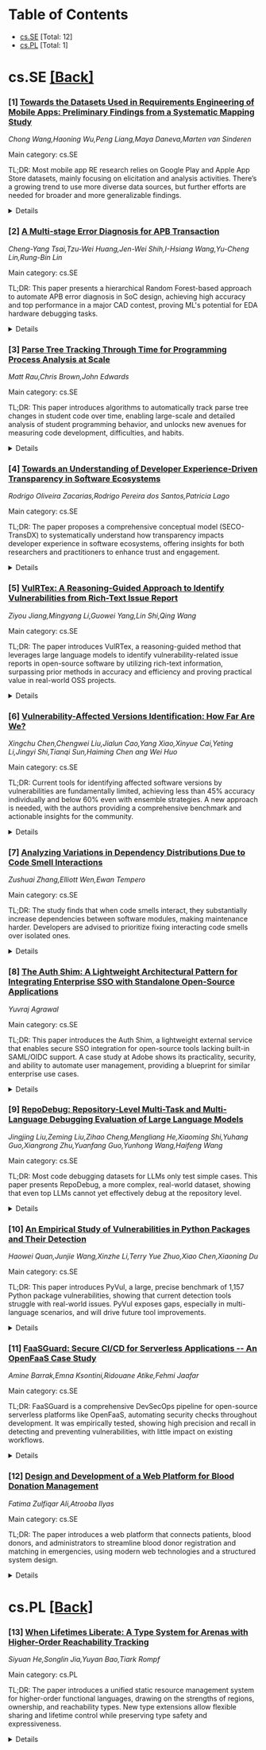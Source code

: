 <div id=toc></div>

# Table of Contents

- [cs.SE](#cs.SE) [Total: 12]
- [cs.PL](#cs.PL) [Total: 1]


<div id='cs.SE'></div>

# cs.SE [[Back]](#toc)

### [1] [Towards the Datasets Used in Requirements Engineering of Mobile Apps: Preliminary Findings from a Systematic Mapping Study](https://arxiv.org/abs/2509.03541)
*Chong Wang,Haoning Wu,Peng Liang,Maya Daneva,Marten van Sinderen*

Main category: cs.SE

TL;DR: Most mobile app RE research relies on Google Play and Apple App Store datasets, mainly focusing on elicitation and analysis activities. There’s a growing trend to use more diverse data sources, but further efforts are needed for broader and more generalizable findings.


<details>
  <summary>Details</summary>
Motivation: The motivation for this paper is the lack of understanding about the sources of datasets used in requirements engineering (RE) research for mobile apps, specifically regarding the platforms they originate from and the specific RE activities they support.

Method: The authors conducted a systematic mapping study following the guidelines of Kitchenham et al., analyzing 43 selected research papers to investigate dataset sources and their application to RE activities in mobile app research.

Result: The study found that over 90% of these studies use datasets from Google Play or Apple App Store. It also revealed that requirements elicitation and analysis are the most researched RE activities using these datasets. There is a recent trend of supplementing app review data with other sources.

Conclusion: The conclusions drawn are: (1) increasing use of datasets from 2012 onward; (2) potential bias in RE knowledge for mobile apps due to the heavy reliance on Google Play and Apple App Store datasets; (3) attempts to incorporate additional data sources exist, but more are needed; (4) expanding both data sources and focus on diverse RE activities is necessary for more generalizable research outcomes.

Abstract: [Background] Research on requirements engineering (RE) for mobile apps
employs datasets formed by app users, developers or vendors. However, little is
known about the sources of these datasets in terms of platforms and the RE
activities that were researched with the help of the respective datasets.
[Aims] The goal of this paper is to investigate the state-of-the-art of the
datasets of mobile apps used in existing RE research. [Method] We carried out a
systematic mapping study by following the guidelines of Kitchenham et al.
[Results] Based on 43 selected papers, we found that Google Play and Apple App
Store provide the datasets for more than 90% of published research in RE for
mobile apps. We also found that the most investigated RE activities - based on
datasets, are requirements elicitation and requirements analysis. [Conclusions]
Our most important conclusions are: (1) there is a growth in the use of
datasets for RE research of mobile apps since 2012, (2) the RE knowledge for
mobile apps might be skewed due to the overuse of Google Play and Apple App
Store, (3) there are attempts to supplement reviews of apps from repositories
with other data sources, (4) there is a need to expand the alternative sources
and experiments with complimentary use of multiple sources, if the community
wants more generalizable results. Plus, it is expected to expand the research
on other RE activities, beyond elicitation and analysis.

</details>


### [2] [A Multi-stage Error Diagnosis for APB Transaction](https://arxiv.org/abs/2509.03554)
*Cheng-Yang Tsai,Tzu-Wei Huang,Jen-Wei Shih,I-Hsiang Wang,Yu-Cheng Lin,Rung-Bin Lin*

Main category: cs.SE

TL;DR: This paper presents a hierarchical Random Forest-based approach to automate APB error diagnosis in SoC design, achieving high accuracy and top performance in a major CAD contest, proving ML's potential for EDA hardware debugging tasks.


<details>
  <summary>Details</summary>
Motivation: Manual detection of APB transaction errors in large VCD files during SoC design is inefficient and prone to mistakes. Faster, reliable automated methods are needed for verification and debugging.

Method: A hierarchical Random Forest-based architecture is used, employing four pre-trained binary classifiers in a multi-stage error diagnosis framework. The classifiers sequentially detect Out-of-Range Access, Address Corruption, and Data Corruption errors, focusing first on address errors before data errors for efficiency.

Result: The proposed method achieves 91.36% accuracy, with near-perfect precision and recall for address-related errors and robust data error detection. The team achieved first place in the beta stage of the ICCAD 2025 CAD Contest.

Conclusion: Hierarchical machine learning can provide powerful and automated solutions for hardware error diagnosis in EDA, significantly improving efficiency and reliability over manual methods.

Abstract: Functional verification and debugging are critical bottlenecks in modern
System-on-Chip (SoC) design, with manual detection of Advanced Peripheral Bus
(APB) transaction errors in large Value Change Dump (VCD) files being
inefficient and error-prone. Addressing the 2025 ICCAD Contest Problem D, this
study proposes an automated error diagnosis framework using a hierarchical
Random Forest-based architecture. The multi-stage error diagnosis employs four
pre-trained binary classifiers to sequentially detect Out-of-Range Access,
Address Corruption, and Data Corruption errors, prioritizing high-certainty
address-related faults before tackling complex data errors to enhance
efficiency. Experimental results show an overall accuracy of 91.36%, with
near-perfect precision and recall for address errors and robust performance for
data errors. Although the final results of the ICCAD 2025 CAD Contest are yet
to be announced as of the submission date, our team achieved first place in the
beta stage, highlighting the method's competitive strength. This research
validates the potential of hierarchical machine learning as a powerful
automated tool for hardware debugging in Electronic Design Automation (EDA).

</details>


### [3] [Parse Tree Tracking Through Time for Programming Process Analysis at Scale](https://arxiv.org/abs/2509.03668)
*Matt Rau,Chris Brown,John Edwards*

Main category: cs.SE

TL;DR: This paper introduces algorithms to automatically track parse tree changes in student code over time, enabling large-scale and detailed analysis of student programming behavior, and unlocks new avenues for measuring code development, difficulties, and habits.


<details>
  <summary>Details</summary>
Motivation: Traditional programming process data focuses mainly on keystrokes, deletions, or high-level descriptive statistics. More contextual behavioral analysis, such as time spent on specific syntactic constructs (loops, conditionals), has been difficult due to the challenge of tracking high-level code representations (parse/abstract syntax trees) over time, especially through unparseable code states.

Method: The researchers designed two algorithms: one to track parse tree nodes over time and another to create tree representations even when student code is unparseable. They implemented these algorithms on public keystroke data collected from a 2021 CS1 course and conducted various analyses on the resulting parse trees.

Result: They identified new, previously unobservable statistics, such as similar code deletion rates inside and outside loops/conditionals, about one-third of commented out code is eventually restored, and that frequent code navigation by students may not necessarily indicate struggle.

Conclusion: Automatic tracking of parse trees over time enables scalable and in-depth analyses of student programming processes, paving the way for understanding structural code development, quantifying student struggles with specific constructs, and analyzing code editing behavior and focus shifts.

Abstract: Background and Context: Programming process data can be utilized to
understand the processes students use to write computer programming
assignments. Keystroke- and line-level event logs have been used in the past in
various ways, primarily in high-level descriptive statistics (e.g., timings,
character deletion rate, etc). Analysis of behavior in context (e.g., how much
time students spend working on loops) has been cumbersome because of our
inability to automatically track high-level code representations, such as
abstract syntax trees, through time and unparseable states.
  Objective: Our study has two goals. The first is to design the first
algorithm that tracks parse tree nodes through time. Second, we utilize this
algorithm to perform a partial replication study of prior work that used manual
tracking of code representations, as well as other novel analyses of student
programming behavior that can now be done at scale.
  Method: We use two algorithms presented in this paper to track parse tree
nodes through time and construct tree representations for unparseable code
states. We apply these algorithms to a public keystroke data from student
coursework in a 2021 CS1 course and conduct analysis on the resulting parse
trees.
  Findings: We discover newly observable statistics at scale, including that
code is deleted at similar rates inside and outside of conditionals and loops,
a third of commented out code is eventually restored, and that frequency with
which students jump around in their code may not be indicative of struggle.
  Implications: The ability to track parse trees through time opens the door to
understanding new dimensions of student programming, such as best practices of
structural development of code over time, quantitative measurement of what
syntactic constructs students struggle most with, refactoring behavior, and
attention shifting within the code.

</details>


### [4] [Towards an Understanding of Developer Experience-Driven Transparency in Software Ecosystems](https://arxiv.org/abs/2509.03848)
*Rodrigo Oliveira Zacarias,Rodrigo Pereira dos Santos,Patricia Lago*

Main category: cs.SE

TL;DR: The paper proposes a comprehensive conceptual model (SECO-TransDX) to systematically understand how transparency impacts developer experience in software ecosystems, offering insights for both researchers and practitioners to enhance trust and engagement.


<details>
  <summary>Details</summary>
Motivation: While software ecosystems (SECO) are central to modern software development, the role of transparency in shaping Developer Experience (DX) is not well understood or systematically conceptualized, even though transparency is noted as vital for trust, fairness, and engagement.

Method: The authors proposed SECO-TransDX, a conceptual model built upon prior research and refined via a Delphi study involving experts from both academia and industry. The model identifies and organizes 63 concepts affecting transparency and developer experience in SECO.

Result: SECO-TransDX offers a detailed, structured perspective on the factors influencing transparency from a developer experience standpoint, categorizing conditioning factors, ecosystem procedures, artifacts, and relational dynamics. The framework clarifies how transparency operates at technical, social, and organizational layers within SECO.

Conclusion: The work introduces a robust conceptual model that advances the theoretical foundation of transparency in software ecosystems from a developer-centered view, facilitating future research and practical improvements in platform and tool design, ultimately intended to enhance developer trust and long-term engagement.

Abstract: Software ecosystems (SECO) have become a dominant paradigm in the software
industry, enabling third-party developers to co-create value through
complementary components and services. While Developer Experience (DX) is
increasingly recognized as critical for sustainable SECO, transparency remains
an underexplored factor shaping how developers perceive and interact with
ecosystems. Existing studies acknowledge transparency as essential for trust,
fairness, and engagement, yet its relationship with DX has not been
systematically conceptualized. Hence, this work aims to advance the
understanding of transparency in SECO from a developer-centered perspective. To
this end, we propose SECO-TransDX (Transparency in Software Ecosystems from a
Developer Experience Perspective), a conceptual model that introduces the
notion of DX-driven transparency. The model identifies 63 interrelated
concepts, including conditioning factors, ecosystem procedures, artifacts, and
relational dynamics that influence how transparency is perceived and
constructed during developer interactions. SECO-TransDX was built upon prior
research and refined through a Delphi study with experts from academia and
industry. It offers a structured lens to examine how transparency mediates DX
across technical, social, and organizational layers. For researchers, it lays
the groundwork for future studies and tool development; for practitioners, it
supports the design of trustworthy, developer-centered platforms that improve
transparency and foster long-term engagement in SECO.

</details>


### [5] [VulRTex: A Reasoning-Guided Approach to Identify Vulnerabilities from Rich-Text Issue Report](https://arxiv.org/abs/2509.03875)
*Ziyou Jiang,Mingyang Li,Guowei Yang,Lin Shi,Qing Wang*

Main category: cs.SE

TL;DR: The paper introduces VulRTex, a reasoning-guided method that leverages large language models to identify vulnerability-related issue reports in open-source software by utilizing rich-text information, surpassing prior methods in accuracy and efficiency and proving practical value in real-world OSS projects.


<details>
  <summary>Details</summary>
Motivation: It is time-consuming for security practitioners to manually identify vulnerability-related issue reports (IRs) in open-source software communities, causing potential security risks due to the delay. Existing automatic solutions focus mainly on simple textual descriptions and overlook the comprehensive analysis of IRs that contain rich-text information.

Method: VulRTex first uses a large language model (LLM) to build a Vulnerability Reasoning Database from historical issue reports. It then retrieves relevant cases from this database to produce reasoning guidance for the LLM, which uses this guidance to analyze rich-text information in target IRs and accurately identify vulnerabilities.

Result: VulRTex significantly outperforms the best baseline methods for identifying vulnerability-related IRs, achieving +11.0% higher F1, +20.2% higher AUPRC, and +10.5% higher Macro-F1. It also runs at half the time cost of comparable reasoning approaches and has successfully identified new vulnerabilities in real-world OSS projects, with 11 receiving CVE-IDs.

Conclusion: VulRTex effectively and efficiently identifies vulnerability-related issue reports in vast and imbalanced open-source repositories, outperforming existing methods both in accuracy and processing speed. Its real-world utility in OSS security is demonstrated by its successful identification and assignment of CVE-IDs to newly emerging vulnerabilities.

Abstract: Software vulnerabilities exist in open-source software (OSS), and the
developers who discover these vulnerabilities may submit issue reports (IRs) to
describe their details. Security practitioners need to spend a lot of time
manually identifying vulnerability-related IRs from the community, and the time
gap may be exploited by attackers to harm the system. Previously, researchers
have proposed automatic approaches to facilitate identifying these
vulnerability-related IRs, but these works focus on textual descriptions but
lack the comprehensive analysis of IR's rich-text information. In this paper,
we propose VulRTex, a reasoning-guided approach to identify
vulnerability-related IRs with their rich-text information. In particular,
VulRTex first utilizes the reasoning ability of the Large Language Model (LLM)
to prepare the Vulnerability Reasoning Database with historical IRs. Then, it
retrieves the relevant cases from the prepared reasoning database to generate
reasoning guidance, which guides LLM to identify vulnerabilities by reasoning
analysis on target IRs' rich-text information. To evaluate the performance of
VulRTex, we conduct experiments on 973,572 IRs, and the results show that
VulRTex achieves the highest performance in identifying the
vulnerability-related IRs and predicting CWE-IDs when the dataset is
imbalanced, outperforming the best baseline with +11.0% F1, +20.2% AUPRC, and
+10.5% Macro-F1, and 2x lower time cost than baseline reasoning approaches.
Furthermore, VulRTex has been applied to identify 30 emerging vulnerabilities
across 10 representative OSS projects in 2024's GitHub IRs, and 11 of them are
successfully assigned CVE-IDs, which illustrates VulRTex's practicality.

</details>


### [6] [Vulnerability-Affected Versions Identification: How Far Are We?](https://arxiv.org/abs/2509.03876)
*Xingchu Chen,Chengwei Liu,Jialun Cao,Yang Xiao,Xinyue Cai,Yeting Li,Jingyi Shi,Tianqi Sun,Haiming Chen ang Wei Huo*

Main category: cs.SE

TL;DR: Current tools for identifying affected software versions by vulnerabilities are fundamentally limited, achieving less than 45% accuracy individually and below 60% even with ensemble strategies. A new approach is needed, with the authors providing a comprehensive benchmark and actionable insights for the community.


<details>
  <summary>Details</summary>
Motivation: Identifying which software versions are affected by a vulnerability is crucial for patching and risk mitigation. However, existing tools have unclear real-world effectiveness due to limited evaluation scopes, outdated techniques, and small or coarse-grained datasets.

Method: The authors curate a benchmark of 1,128 real-world C/C++ vulnerabilities and systematically evaluate 12 representative tools from both tracing and matching paradigms. They measure effectiveness at vulnerability and version levels, analyze false positives/negatives, examine patch sensitivity, and explore ensemble strategies.

Result: No tool exceeds 45.0% accuracy, with most challenges arising from reliance on heuristics, limited semantic reasoning, and rigid matching logic. Patch structures such as add-only and cross-file changes further degrade tool performance. Ensemble approaches can increase accuracy by up to 10.1%, but overall accuracy remains below 60%.

Conclusion: The study reveals fundamental limitations in current tools for identifying affected software versions. There is a clear need for new approaches, as even the best existing techniques achieve limited accuracy. The released benchmark and insights can guide future research and tool development.

Abstract: Identifying which software versions are affected by a vulnerability is
critical for patching, risk mitigation.Despite a growing body of tools, their
real-world effectiveness remains unclear due to narrow evaluation scopes often
limited to early SZZ variants, outdated techniques, and small or
coarse-graineddatasets. In this paper, we present the first comprehensive
empirical study of vulnerability affected versions identification. We curate a
high quality benchmark of 1,128 real-world C/C++ vulnerabilities and
systematically evaluate 12 representative tools from both tracing and matching
paradigms across four dimensions: effectiveness at both vulnerability and
version levels, root causes of false positives and negatives, sensitivity to
patch characteristics, and ensemble potential. Our findings reveal fundamental
limitations: no tool exceeds 45.0% accuracy, with key challenges stemming from
heuristic dependence, limited semantic reasoning, and rigid matching logic.
Patch structures such as add-only and cross-file changes further hinder
performance. Although ensemble strategies can improve results by up to 10.1%,
overall accuracy remains below 60.0%, highlighting the need for fundamentally
new approaches. Moreover, our study offers actionable insights to guide tool
development, combination strategies, and future research in this critical area.
Finally, we release the replicated code and benchmark on our website to
encourage future contributions.outdated techniques, and small or coarse grained
datasets.

</details>


### [7] [Analyzing Variations in Dependency Distributions Due to Code Smell Interactions](https://arxiv.org/abs/2509.03896)
*Zushuai Zhang,Elliott Wen,Ewan Tempero*

Main category: cs.SE

TL;DR: The study finds that when code smells interact, they substantially increase dependencies between software modules, making maintenance harder. Developers are advised to prioritize fixing interacting code smells over isolated ones.


<details>
  <summary>Details</summary>
Motivation: To understand how code smell interactions affect dependencies, potentially complicating maintenance, and to confirm prior observations.

Method: Dependency analysis on 116 open-source Java systems, quantifying and comparing dependencies caused by interacting code smells versus individual smells.

Result: Code smell pairs tend to significantly increase dependencies; for instance, Feature Envy methods interacting with Data Classes show seven times more dependencies than non-interacting cases.

Conclusion: Interactions between code smells tend to increase overall module dependencies, making software maintenance more complex.

Abstract: The existence of dependencies between modules, such as classes, can mean that
changing a module triggers ripple effects that make maintenance complex and
costly, so the advice is to minimize dependencies between modules. It is
therefore important to understand the circumstances that can lead to increased
dependencies. Recent studies suggest that code smells, which are
characteristics of code that indicate potential design issues, may interact in
ways that increase dependencies between modules. In this study, we aim to
confirm previous observations and investigate whether and how the distribution
of static dependencies changes in the presence of code smell interactions. We
conducted a dependency analysis on 116 open-source Java systems to quantify the
interactions, comparing interactions among code smells and interactions between
code smells and non-code smells. Our results suggest that while interactions
between code smell pairs are associated with increases in certain dependencies
and decreases in others, overall, they are associated with an increase in total
dependencies. For example, the median number of dependencies between Feature
Envy methods and Data Classes is seven times as many as when the methods are
non-Feature Envy methods, increasing from 1 to 7. This implies that developers
should prioritize addressing code smells that interact with each other, rather
than code smells that exist only in isolation.

</details>


### [8] [The Auth Shim: A Lightweight Architectural Pattern for Integrating Enterprise SSO with Standalone Open-Source Applications](https://arxiv.org/abs/2509.03900)
*Yuvraj Agrawal*

Main category: cs.SE

TL;DR: This paper introduces the Auth Shim, a lightweight external service that enables secure SSO integration for open-source tools lacking built-in SAML/OIDC support. A case study at Adobe shows its practicality, security, and ability to automate user management, providing a blueprint for similar enterprise use cases.


<details>
  <summary>Details</summary>
Motivation: Many open-source software (OSS) tools lack native support for security protocols like SAML or OIDC, making integration with enterprise identity providers challenging and potentially leading to security risks.

Method: The paper proposes and formalizes the 'Auth Shim,' an external proxy service that translates identity provider authentication into the application's native session management, assuming the application has a secure administrative API. The pattern is illustrated by an implementation case at Adobe.

Result: The Auth Shim enabled secure, automated single sign-on integration for a popular OSS BI tool and Okta SAML, including automated RBAC and eliminating manual user provision. It demonstrated practical, secure, and scalable integration in production.

Conclusion: The Auth Shim architectural pattern offers a reusable and secure solution for integrating standalone OSS tools with enterprise SSO systems, addressing key adoption barriers and security integration gaps while enabling greater flexibility and innovation in enterprise environments.

Abstract: Open-source software OSS is widely adopted in enterprise settings, but
standalone tools often lack native support for protocols like SAML or OIDC,
creating a critical security integration gap. This paper introduces and
formalizes the Auth Shim, a lightweight architectural pattern designed to solve
this problem. The Auth Shim is a minimal, external proxy service that acts as a
compatibility layer, translating requests from an enterprise Identity Provider
IdP into the native session management mechanism of a target application. A key
prerequisite for this pattern is that the target application must expose a
programmatic, secure administrative API. We present a case study of the
pattern's implementation at Adobe to integrate a popular OSS BI tool with Okta
SAML, which enabled automated Role-Based Access Control RBAC via IAM group
mapping and eliminated manual user provisioning. By defining its components,
interactions, and production deployment considerations, this paper provides a
reusable, secure, and cost-effective blueprint for integrating any standalone
OSS tool into an enterprise SSO ecosystem, thereby enabling organizations to
embrace open-source innovation without compromising on security governance.

</details>


### [9] [RepoDebug: Repository-Level Multi-Task and Multi-Language Debugging Evaluation of Large Language Models](https://arxiv.org/abs/2509.04078)
*Jingjing Liu,Zeming Liu,Zihao Cheng,Mengliang He,Xiaoming Shi,Yuhang Guo,Xiangrong Zhu,Yuanfang Guo,Yunhong Wang,Haifeng Wang*

Main category: cs.SE

TL;DR: Most code debugging datasets for LLMs only test simple cases. This paper presents RepoDebug, a more complex, real-world dataset, showing that even top LLMs cannot yet effectively debug at the repository level.


<details>
  <summary>Details</summary>
Motivation: Existing code debugging datasets using LLMs are limited because they focus mainly on function-level repairs rather than the more complex repository-level scenarios. This leads to an incomplete understanding of LLMs' real-world debugging capabilities. Repository-level datasets already proposed have limitations in task, language, and error diversity.

Method: The paper introduces RepoDebug, a new dataset for repository-level code debugging. RepoDebug features 22 error subtypes, supports 8 programming languages, and provides 3 distinct debugging tasks. The researchers evaluate 10 large language models using this dataset.

Result: RepoDebug offers a diverse, multi-language, repository-level dataset that allows broader assessment of LLMs in real-world debugging. Experimental results show that even the best-performing LLM (Claude 3.5 Sonnect) struggles with repository-level debugging tasks.

Conclusion: Focusing on repository-level rather than function-level debugging reveals persistent LLM deficiencies in real-world debugging. RepoDebug serves as a more comprehensive benchmark, but even advanced models are not yet proficient in repository-level debugging.

Abstract: Large Language Models (LLMs) have exhibited significant proficiency in code
debugging, especially in automatic program repair, which may substantially
reduce the time consumption of developers and enhance their efficiency.
Significant advancements in debugging datasets have been made to promote the
development of code debugging. However, these datasets primarily focus on
assessing the LLM's function-level code repair capabilities, neglecting the
more complex and realistic repository-level scenarios, which leads to an
incomplete understanding of the LLM's challenges in repository-level debugging.
While several repository-level datasets have been proposed, they often suffer
from limitations such as limited diversity of tasks, languages, and error
types. To mitigate this challenge, this paper introduces RepoDebug, a
multi-task and multi-language repository-level code debugging dataset with 22
subtypes of errors that supports 8 commonly used programming languages and 3
debugging tasks. Furthermore, we conduct evaluation experiments on 10 LLMs,
where Claude 3.5 Sonnect, the best-performing model, still cannot perform well
in repository-level debugging.

</details>


### [10] [An Empirical Study of Vulnerabilities in Python Packages and Their Detection](https://arxiv.org/abs/2509.04260)
*Haowei Quan,Junjie Wang,Xinzhe Li,Terry Yue Zhuo,Xiao Chen,Xiaoning Du*

Main category: cs.SE

TL;DR: This paper introduces PyVul, a large, precise benchmark of 1,157 Python package vulnerabilities, showing that current detection tools struggle with real-world issues. PyVul exposes gaps, especially in multi-language scenarios, and will drive future tool improvements.


<details>
  <summary>Details</summary>
Motivation: The proliferation of Python package vulnerabilities, coupled with the complexity gained from multi-language integrations, calls for better benchmarks and analyses of vulnerability detection within Python's ecosystem. Existing tools may not sufficiently address these needs, and there is a lack of comprehensive datasets.

Method: The paper introduces PyVul, the first comprehensive benchmark suite for Python-package vulnerabilities, containing 1,157 real-world, publicly reported, and developer-verified vulnerabilities at both commit and function levels. The dataset is meticulously annotated, and LLM-assisted data cleansing is used to improve labeling accuracy to 100% at the commit level and 94% at the function level. The benchmark is used to analyze the distribution and types of vulnerabilities and to evaluate state-of-the-art vulnerability detection tools.

Result: PyVul establishes itself as the most accurate and comprehensive large-scale benchmark for Python package vulnerabilities. The data analysis shows that vulnerabilities are prevalent in multi-lingual packages and exhibit diverse types. Benchmarking state-of-the-art tools against PyVul exposes a significant gap between the tools' detection capabilities and real-world needs. An in-depth empirical review of common weakness enumerations (CWEs) in Python packages identifies specific areas where detection tools fall short.

Conclusion: PyVul provides a crucial resource for evaluating and advancing security tools for Python packages, making clear the limitations of current solutions and highlighting the need for new approaches to vulnerability detection, particularly in multi-lingual and complex Python packages.

Abstract: In the rapidly evolving software development landscape, Python stands out for
its simplicity, versatility, and extensive ecosystem. Python packages, as units
of organization, reusability, and distribution, have become a pressing concern,
highlighted by the considerable number of vulnerability reports. As a scripting
language, Python often cooperates with other languages for performance or
interoperability. This adds complexity to the vulnerabilities inherent to
Python packages, and the effectiveness of current vulnerability detection tools
remains underexplored. This paper addresses these gaps by introducing PyVul,
the first comprehensive benchmark suite of Python-package vulnerabilities.
PyVul includes 1,157 publicly reported, developer-verified vulnerabilities,
each linked to its affected packages. To accommodate diverse detection
techniques, it provides annotations at both commit and function levels. An
LLM-assisted data cleansing method is incorporated to improve label accuracy,
achieving 100% commit-level and 94% function-level accuracy, establishing PyVul
as the most precise large-scale Python vulnerability benchmark. We further
carry out a distribution analysis of PyVul, which demonstrates that
vulnerabilities in Python packages involve multiple programming languages and
exhibit a wide variety of types. Moreover, our analysis reveals that
multi-lingual Python packages are potentially more susceptible to
vulnerabilities. Evaluation of state-of-the-art detectors using this benchmark
reveals a significant discrepancy between the capabilities of existing tools
and the demands of effectively identifying real-world security issues in Python
packages. Additionally, we conduct an empirical review of the top-ranked CWEs
observed in Python packages, to diagnose the fine-grained limitations of
current detection tools and highlight the necessity for future advancements in
the field.

</details>


### [11] [FaaSGuard: Secure CI/CD for Serverless Applications -- An OpenFaaS Case Study](https://arxiv.org/abs/2509.04328)
*Amine Barrak,Emna Ksontini,Ridouane Atike,Fehmi Jaafar*

Main category: cs.SE

TL;DR: FaaSGuard is a comprehensive DevSecOps pipeline for open-source serverless platforms like OpenFaaS, automating security checks throughout development. It was empirically tested, showing high precision and recall in detecting and preventing vulnerabilities, with little impact on existing workflows.


<details>
  <summary>Details</summary>
Motivation: Serverless computing, while advantageous, introduces new security risks that are not well covered by current solutions, especially in open-source environments like OpenFaaS. Existing security approaches in DevSecOps are fragmented and insufficiently comprehensive.

Method: The authors propose FaaSGuard, a unified DevSecOps pipeline tailored for open-source serverless platforms. FaaSGuard inserts lightweight, fail-closed security checks at every phase of the software development lifecycle, from planning to monitoring. Empirical validation through a case study on 20 open-source serverless functions was conducted.

Result: FaaSGuard successfully detected and prevented critical vulnerabilities, such as injection attacks, hard-coded secrets, and resource exhaustion. It achieved high precision (95%) and recall (91%) during empirical validation, while not causing major disruptions to the CI/CD workflow.

Conclusion: FaaSGuard offers an effective, comprehensive, and non-disruptive security solution for serverless environments, providing robust protection at all stages of the DevSecOps pipeline in open-source platforms.

Abstract: Serverless computing significantly alters software development by abstracting
infrastructure management and enabling rapid, modular, event-driven
deployments. Despite its benefits, the distinct characteristics of serverless
functions, such as ephemeral execution and fine-grained scalability, pose
unique security challenges, particularly in open-source platforms like
OpenFaaS. Existing approaches typically address isolated phases of the
DevSecOps lifecycle, lacking an integrated and comprehensive security strategy.
To bridge this gap, we propose FaaSGuard, a unified DevSecOps pipeline
explicitly designed for open-source serverless environments. FaaSGuard
systematically embeds lightweight, fail-closed security checks into every stage
of the development lifecycle-planning, coding, building, deployment, and
monitoring-effectively addressing threats such as injection attacks, hard-coded
secrets, and resource exhaustion. We validate our approach empirically through
a case study involving 20 real-world serverless functions from public GitHub
repositories. Results indicate that FaaSGuard effectively detects and prevents
critical vulnerabilities, demonstrating high precision (95%) and recall (91%)
without significant disruption to established CI/CD practices.

</details>


### [12] [Design and Development of a Web Platform for Blood Donation Management](https://arxiv.org/abs/2509.04423)
*Fatima Zulfiqar Ali,Atrooba Ilyas*

Main category: cs.SE

TL;DR: The paper introduces a web platform that connects patients, blood donors, and administrators to streamline blood donor registration and matching in emergencies, using modern web technologies and a structured system design.


<details>
  <summary>Details</summary>
Motivation: Blood donation is vital for healthcare, but finding suitable donors during emergencies is challenging. There is a need for a system that simplifies and streamlines the process of connecting patients and donors.

Method: The authors designed and developed a centralized Blood Donation Web Platform using modern web technologies (PHP Laravel, HTML, CSS, Bootstrap, MySQL) and utilized use case, database, class, and sequence diagrams for system architecture. Implementation was done with XAMPP and Visual Studio Code.

Result: The resulting platform enables easy donor registration, search based on blood group and location, and effective communication between patients, donors, and administrators, reducing delays and complexities.

Conclusion: The web platform improves accessibility and efficiency of blood donation services, particularly in emergencies.

Abstract: Blood donation is a critical component of healthcare, yet locating suitable
donors in emergencies often presents significant challenges. This paper
presents the design and development of a Blood Donation Web Platform, a
web-based system that connects patients, donors, and administrators within a
centralized digital space. The platform allows interested donors to register
their personal information, including blood group, contact details, and
availability. Patients can search for donors based on blood group and location,
and the system provides a list of nearby donors who are ready to donate. The
platform design was guided by use case, database, class, and sequence diagrams
to ensure a well-structured and efficient system architecture. Modern web
technologies, including PHP (Laravel framework), HTML, CSS, Bootstrap, and
MySQL, supported by XAMPP and Visual Studio Code, were employed to implement a
dynamic, interactive, and user-friendly platform. By streamlining donor
refgistration, blood requests, and communication, the proposed system reduces
delays and complexities in emergencies, improving timely accessibility of blood
and enhancing overall efficiency in blood donation services.

</details>


<div id='cs.PL'></div>

# cs.PL [[Back]](#toc)

### [13] [When Lifetimes Liberate: A Type System for Arenas with Higher-Order Reachability Tracking](https://arxiv.org/abs/2509.04253)
*Siyuan He,Songlin Jia,Yuyan Bao,Tiark Rompf*

Main category: cs.PL

TL;DR: The paper introduces a unified static resource management system for higher-order functional languages, drawing on the strengths of regions, ownership, and reachability types. New type extensions allow flexible sharing and lifetime control while preserving type safety and expressiveness.


<details>
  <summary>Details</summary>
Motivation: Effective static resource management in higher-order functional languages is difficult due to the need to balance control, expressiveness, and flexibility. Existing approaches like region-based systems, ownership types (e.g., Rust), and reachability types address parts of the problem, but each has significant limitations—such as restricted lifetimes, inflexible sharing, or lack of practical lifetime control tools.

Method: The authors unify strengths from region-based systems, ownership types, and reachability types to create a new approach. They introduce a system that allows resources to be grouped into arenas for shared management with lexical lifetimes, or individually managed with non-lexical lifetimes, while preserving type uniformity. The core technical innovations are two extensions to reachability types: (1) A<: with a two-dimensional store for reachability tracking within arenas, and (2) {A}<: that supports lexical lifetime control with static guarantees. Both extensions are formalized and proven type safe in the Rocq language.

Result: The proposed approach successfully combines flexible resource grouping (through arenas) and individual management, supporting both lexical and non-lexical lifetimes. The new reachability type extensions (A<: and {A}<:) enable expressive yet statically safe resource management in higher-order languages. The calculus is formalized and its type safety is proven.

Conclusion: By extending reachability types with support for both arenas and lexical lifetimes, and formalizing these in the Rocq language, the authors provide a unified, type-safe foundation for static resource management with both flexibility and expressiveness in higher-order functional languages.

Abstract: Static resource management in higher-order functional languages remains
elusive due to tensions between control, expressiveness, and flexibility.
Region-based systems [Grossman et al. 2002; Tofte et al. 2001] offer control
over lifetimes and expressive in-region sharing, but restrict resources to
lexical scopes. Rust, an instance of ownership types [Clarke et al. 2013],
offers non-lexical lifetimes and robust safety guarantees, yet its global
invariants make common sharing patterns hard to express. Reachability types
[Wei et al. 2024] enable reasoning about sharing and separation, but lack
practical tools for controlling resource lifetimes.
  In this work, we try to unify their strengths. Our solution enables grouping
resources as arenas for arbitrary sharing and static guarantees of lexically
scoped lifetimes. Crucially, arenas and lexical lifetimes are not the only
choice: users may also manage resources individually, with non-lexical
lifetimes. Regardless of mode, resources share the same type, preserving the
higher-order parametric nature of the language.
  Obtaining static safety guarantee in a higher-order language with flexible
sharing is nontrivial. To this end, we propose two new extensions atop
reachability types [Wei et al. 2024]. First, A<: features a novel
two-dimensional store model to enable coarse-grained reachability tracking for
arbitrarily shared resources within arenas. Building on this, {A}<: establishes
lexical lifetime control with static guarantees. As the first reachability
formalism presented for lifetime control, {A}<: avoids the complication of
flow-sensitive reasoning and retains expressive power and simplicity. Both
calculi are formalized and proven type safe in Rocq.

</details>
